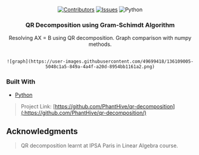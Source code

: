 <div id="top"></div>
<!--
*** Thanks for checking out the Best-README-Template. If you have a suggestion
*** that would make this better, please fork the repo and create a pull request
*** or simply open an issue with the tag "enhancement".
*** Don't forget to give the project a star!
*** Thanks again! Now go create something AMAZING! :D
-->




<!-- PROJECT LOGO -->
<br />
<div align="center">

[![Contributors][contributors-shield]][contributors-url]
[![Issues][issues-shield]][issues-url]
![Python](https://img.shields.io/badge/Python-3.9-brightgreen?&style=for-the-badge)

<h3 align="center">QR Decomposition using Gram-Schimdt Algorithm</h3>

  <p align="center">
    Resolving AX = B using QR decomposition.
    Graph comparison with numpy methods.
    <br />
    <br />
    
    ![graph](https://user-images.githubusercontent.com/49699418/136109005-5048c1a5-849a-4a4f-a20d-8954bb1161a2.png)

    
 
  </p>
</div>



### Built With

* [Python](https://www.python.org)



> Project Link: [https://github.com/PhantHive/qr-decomposition](:https://github.com/PhantHive/qr-decomposition/)





<!-- ACKNOWLEDGMENTS -->
## Acknowledgments

> QR decomposition learnt at IPSA Paris in Linear Algebra course.


<!-- MARKDOWN LINKS & IMAGES -->
[contributors-shield]: https://img.shields.io/github/contributors/PhantHive/qr-decomposition.svg?style=for-the-badge
[contributors-url]: https://github.com/PhantHive/qr-decomposition/graphs/contributors/

[issues-shield]: https://img.shields.io/github/issues/PhantHive/qr-decomposition.svg?style=for-the-badge
[issues-url]: https://github.com/PhantHive/qr-decomposition/issues/

